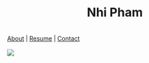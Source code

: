 
  <h1 align="center"> Nhi Pham </h1> <br>
  <a href="#">About</a> |
  <a href="#">Resume</a> |
  <a href="#">Contact</a>
  <br><br>
  <img src="https://drive.google.com/drive/u/1/my-drive">
